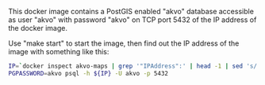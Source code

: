 This docker image contains a PostGIS enabled "akvo" database
accessible as user "akvo" with password "akvo" on TCP port 5432
of the IP address of the docker image.

Use "make start" to start the image, then find out the IP address
of the image with something like this:

```sh
IP=`docker inspect akvo-maps | grep '"IPAddress":' | head -1 | sed 's/.*: "//;s/".*//'`
PGPASSWORD=akvo psql -h ${IP} -U akvo -p 5432
```

